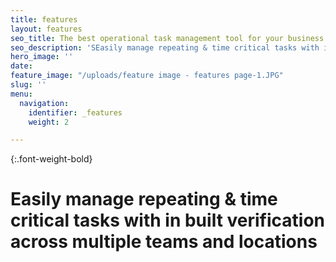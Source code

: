 ```yaml
---
title: features
layout: features
seo_title: The best operational task management tool for your business
seo_description: 'SEasily manage repeating & time critical tasks with in built verification across multiple teams and locations'
hero_image: ''
date: 
feature_image: "/uploads/feature image - features page-1.JPG"
slug: ''
menu:
  navigation:
    identifier: _features
    weight: 2

---
```

{:.font-weight-bold}

# Easily manage repeating & time critical tasks with in built verification across multiple teams and locations
